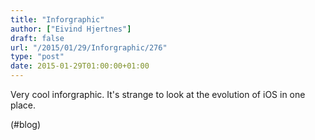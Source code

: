 ```yaml
---
title: "Inforgraphic"
author: ["Eivind Hjertnes"]
draft: false
url: "/2015/01/29/Inforgraphic/276"
type: "post"
date: 2015-01-29T01:00:00+01:00
---
```


Very cool inforgraphic. It's strange to look at the evolution of iOS in
one place.

(#blog)
